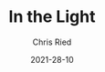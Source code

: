 ---
title: 'In the Light'
author: Chris Ried
date: '2021-28-10'
slug: in-the-light
categories:
featured: 
tags: ['generative']
---